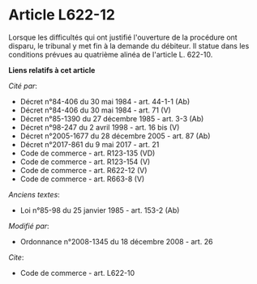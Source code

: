 # Article L622-12

Lorsque les difficultés qui ont justifié l'ouverture de la procédure ont disparu, le tribunal y met fin à la demande du
débiteur. Il statue dans les conditions prévues au quatrième alinéa de l'article L. 622-10.

**Liens relatifs à cet article**

_Cité par_:

  - Décret n°84-406 du 30 mai 1984 - art. 44-1-1 (Ab)
  - Décret n°84-406 du 30 mai 1984 - art. 71 (V)
  - Décret n°85-1390 du 27 décembre 1985 - art. 3-3 (Ab)
  - Décret n°98-247 du 2 avril 1998 - art. 16 bis (V)
  - Décret n°2005-1677 du 28 décembre 2005 - art. 87 (Ab)
  - Décret n°2017-861 du 9 mai 2017 - art. 21
  - Code de commerce - art. R123-135 (VD)
  - Code de commerce - art. R123-154 (V)
  - Code de commerce - art. R622-12 (V)
  - Code de commerce - art. R663-8 (V)

_Anciens textes_:

  - Loi n°85-98 du 25 janvier 1985 - art. 153-2 (Ab)

_Modifié par_:

  - Ordonnance n°2008-1345 du 18 décembre 2008 - art. 26

_Cite_:

  - Code de commerce - art. L622-10
